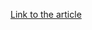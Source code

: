 [Link to the article](https://krebsonsecurity.com/2021/01/arrest-seizures-tied-to-netwalker-ransomware)
